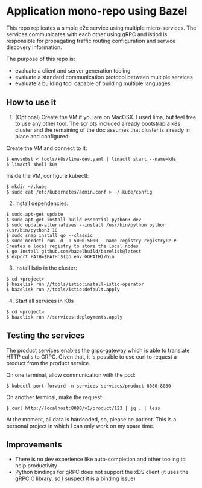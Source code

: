 # Application mono-repo using Bazel

This repo replicates a simple e2e service using multiple micro-services. The services communicates with each other using gRPC and istiod is responsible for propagating traffic routing configuration and service discovery information.

The purpose of this repo is:

* evaluate a client and server generation tooling
* evaluate a standard communication protocol between multiple services
* evaluate a building tool capable of building multiple languages

## How to use it

1. (Optional) Create the VM if you are on MacOSX. I used lima, but feel free to use any other tool. The scripts included already bootstrap a k8s cluster and the remaining of the doc assumes that cluster is already in place and configured:

Create the VM and connect to it:

```
$ envsubst < tools/k8s/lima-dev.yaml | limactl start --name=k8s
$ limactl shell k8s
```

Inside the VM, configure kubectl:

```
$ mkdir ~/.kube
$ sudo cat /etc/kubernetes/admin.conf > ~/.kube/config
```

2. Install dependencies:
```
$ sudo apt-get update
$ sudo apt-get install build-essential python3-dev
$ sudo update-alternatives --install /usr/bin/python python /usr/bin/python3 10
$ sudo snap install go --classic
$ sudo nerdctl run -d -p 5000:5000 --name registry registry:2 # Creates a local registry to store the local nodes
$ go install github.com/bazelbuild/bazelisk@latest
$ export PATH=$PATH:$(go env GOPATH)/bin
```

3. Install Istio in the cluster:
```
$ cd <project>
$ bazelisk run //tools/istio:install-istio-operator
$ bazelisk run //tools/istio:default.apply
```
4. Start all services in K8s
```
$ cd <project>
$ bazelisk run //services:deployments.apply
```

## Testing the services

The product services enables the [grpc-gateway](https://github.com/grpc-ecosystem/grpc-gateway) which is able to translate HTTP calls to GRPC. Given that, it is possible to use curl to request a product from the product service.

On one terminal, allow communication with the pod:
```
$ kubectl port-forward -n services services/product 8080:8080
```
On another terminal, make the request:
```
$ curl http://localhost:8080/v1/product/123 | jq . | less
```

At the moment, all data is hardcoded, so, please be patient. This is a personal project in which I can only work on my spare time.

## Improvements

* There is no dev experience like auto-completion and other tooling to help productivity
* Python bindings for gRPC does not support the xDS client (it uses the gRPC C library, so I suspect it is a binding issue)
